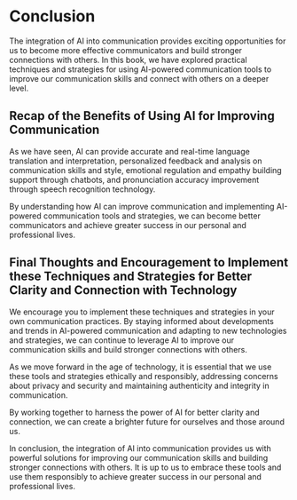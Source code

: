 # Conclusion

The integration of AI into communication provides exciting opportunities for us to become more effective communicators and build stronger connections with others. In this book, we have explored practical techniques and strategies for using AI-powered communication tools to improve our communication skills and connect with others on a deeper level.

Recap of the Benefits of Using AI for Improving Communication
-------------------------------------------------------------

As we have seen, AI can provide accurate and real-time language translation and interpretation, personalized feedback and analysis on communication skills and style, emotional regulation and empathy building support through chatbots, and pronunciation accuracy improvement through speech recognition technology.

By understanding how AI can improve communication and implementing AI-powered communication tools and strategies, we can become better communicators and achieve greater success in our personal and professional lives.

Final Thoughts and Encouragement to Implement these Techniques and Strategies for Better Clarity and Connection with Technology
-------------------------------------------------------------------------------------------------------------------------------

We encourage you to implement these techniques and strategies in your own communication practices. By staying informed about developments and trends in AI-powered communication and adapting to new technologies and strategies, we can continue to leverage AI to improve our communication skills and build stronger connections with others.

As we move forward in the age of technology, it is essential that we use these tools and strategies ethically and responsibly, addressing concerns about privacy and security and maintaining authenticity and integrity in communication.

By working together to harness the power of AI for better clarity and connection, we can create a brighter future for ourselves and those around us.

In conclusion, the integration of AI into communication provides us with powerful solutions for improving our communication skills and building stronger connections with others. It is up to us to embrace these tools and use them responsibly to achieve greater success in our personal and professional lives.